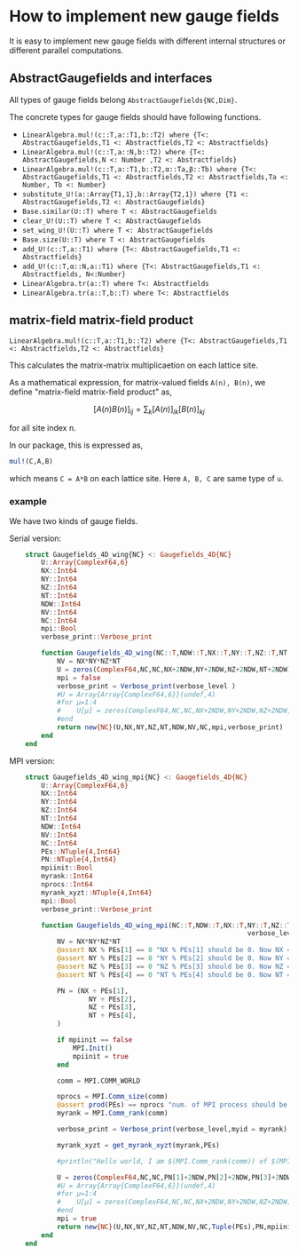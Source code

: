 # How to implement new gauge fields

It is easy to implement new gauge fields with different internal structures or different parallel computations. 

## AbstractGaugefields and interfaces
All types of gauge fields belong `AbstractGaugefields{NC,Dim}`. 

The concrete types for gauge fields should have following functions. 

* `LinearAlgebra.mul!(c::T,a::T1,b::T2) where {T<: AbstractGaugefields,T1 <: Abstractfields,T2 <: Abstractfields}`
* `LinearAlgebra.mul!(c::T,a::N,b::T2) where {T<: AbstractGaugefields,N <: Number ,T2 <: Abstractfields}`
* `LinearAlgebra.mul!(c::T,a::T1,b::T2,α::Ta,β::Tb) where {T<: AbstractGaugefields,T1 <: Abstractfields,T2 <: Abstractfields,Ta <: Number, Tb <: Number}`
* `substitute_U!(a::Array{T1,1},b::Array{T2,1}) where {T1 <: AbstractGaugefields,T2 <: AbstractGaugefields}`
* `Base.similar(U::T) where T <: AbstractGaugefields`
* `clear_U!(U::T) where T <: AbstractGaugefields`
* `set_wing_U!(U::T) where T <: AbstractGaugefields`
* `Base.size(U::T) where T <: AbstractGaugefields`
* `add_U!(c::T,a::T1) where {T<: AbstractGaugefields,T1 <: Abstractfields}`
* `add_U!(c::T,α::N,a::T1) where {T<: AbstractGaugefields,T1 <: Abstractfields, N<:Number}`
* `LinearAlgebra.tr(a::T) where T<: Abstractfields`
* `LinearAlgebra.tr(a::T,b::T) where T<: Abstractfields`

## matrix-field matrix-field product

`LinearAlgebra.mul!(c::T,a::T1,b::T2) where {T<: AbstractGaugefields,T1 <: Abstractfields,T2 <: Abstractfields}`

This calculates the matrix-matrix multiplicaetion on each lattice site. 

As a mathematical expression, for matrix-valued fields ``A(n), B(n)``,
we define "matrix-field matrix-field product" as,

```math
[A(n)B(n)]_{ij} = \sum_k [A(n)]_{ik} [B(n)]_{kj}
```

for all site index n.

In our package, this is expressed as,

```julia
mul!(C,A,B)
```
which means ```C = A*B``` on each lattice site. 
Here ``A, B, C`` are same type of ``u``.

### example

We have two kinds of gauge fields. 

Serial version: 
```julia
    struct Gaugefields_4D_wing{NC} <: Gaugefields_4D{NC}
        U::Array{ComplexF64,6}
        NX::Int64
        NY::Int64
        NZ::Int64
        NT::Int64
        NDW::Int64
        NV::Int64
        NC::Int64
        mpi::Bool
        verbose_print::Verbose_print

        function Gaugefields_4D_wing(NC::T,NDW::T,NX::T,NY::T,NZ::T,NT::T;verbose_level = 2) where T<: Integer
            NV = NX*NY*NZ*NT
            U = zeros(ComplexF64,NC,NC,NX+2NDW,NY+2NDW,NZ+2NDW,NT+2NDW)
            mpi = false
            verbose_print = Verbose_print(verbose_level )
            #U = Array{Array{ComplexF64,6}}(undef,4)
            #for μ=1:4
            #    U[μ] = zeros(ComplexF64,NC,NC,NX+2NDW,NY+2NDW,NZ+2NDW,NT+2NDW)
            #end
            return new{NC}(U,NX,NY,NZ,NT,NDW,NV,NC,mpi,verbose_print)
        end
    end
```

MPI version: 
```julia
    struct Gaugefields_4D_wing_mpi{NC} <: Gaugefields_4D{NC}
        U::Array{ComplexF64,6}
        NX::Int64
        NY::Int64
        NZ::Int64
        NT::Int64
        NDW::Int64
        NV::Int64
        NC::Int64
        PEs::NTuple{4,Int64}
        PN::NTuple{4,Int64}
        mpiinit::Bool
        myrank::Int64
        nprocs::Int64
        myrank_xyzt::NTuple{4,Int64}
        mpi::Bool
        verbose_print::Verbose_print

        function Gaugefields_4D_wing_mpi(NC::T,NDW::T,NX::T,NY::T,NZ::T,NT::T,PEs;mpiinit=true,
                                                            verbose_level = 2) where T<: Integer
            NV = NX*NY*NZ*NT
            @assert NX % PEs[1] == 0 "NX % PEs[1] should be 0. Now NX = $NX and PEs = $PEs"
            @assert NY % PEs[2] == 0 "NY % PEs[2] should be 0. Now NY = $NY and PEs = $PEs"
            @assert NZ % PEs[3] == 0 "NZ % PEs[3] should be 0. Now NZ = $NZ and PEs = $PEs"
            @assert NT % PEs[4] == 0 "NT % PEs[4] should be 0. Now NT = $NT and PEs = $PEs"

            PN = (NX ÷ PEs[1],
                    NY ÷ PEs[2],
                    NZ ÷ PEs[3],
                    NT ÷ PEs[4],
            )

            if mpiinit == false
                MPI.Init()
                mpiinit = true
            end

            comm = MPI.COMM_WORLD

            nprocs = MPI.Comm_size(comm)
            @assert prod(PEs) == nprocs "num. of MPI process should be prod(PEs). Now nprocs = $nprocs and PEs = $PEs"
            myrank = MPI.Comm_rank(comm)

            verbose_print = Verbose_print(verbose_level,myid = myrank)

            myrank_xyzt = get_myrank_xyzt(myrank,PEs)

            #println("Hello world, I am $(MPI.Comm_rank(comm)) of $(MPI.Comm_size(comm))")

            U = zeros(ComplexF64,NC,NC,PN[1]+2NDW,PN[2]+2NDW,PN[3]+2NDW,PN[4]+2NDW)
            #U = Array{Array{ComplexF64,6}}(undef,4)
            #for μ=1:4
            #    U[μ] = zeros(ComplexF64,NC,NC,NX+2NDW,NY+2NDW,NZ+2NDW,NT+2NDW)
            #end
            mpi = true
            return new{NC}(U,NX,NY,NZ,NT,NDW,NV,NC,Tuple(PEs),PN,mpiinit,myrank,nprocs,myrank_xyzt,mpi,verbose_print)
        end
    end
```
